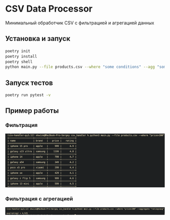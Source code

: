 # CSV Data Processor

Минимальный обработчик CSV с фильтрацией и агрегацией данных

## Установка и запуск

```bash
poetry init
poetry install
poetry shell
python main.py --file products.csv --where "some conditions" --agg "some conditions"
```

## Запуск тестов

```bash
poetry run pytest -v
```

## Пример работы

### Фильтрация
![Фильтрация](docs/example_1.png)


### Фильтрация с агрегацией
![Фильтрация с агрегацией](docs/example_2.png)
